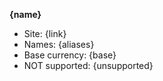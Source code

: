 __{name}__
- Site: {link}
- Names: {aliases}
- Base currency: {base}
- NOT supported: {unsupported}
